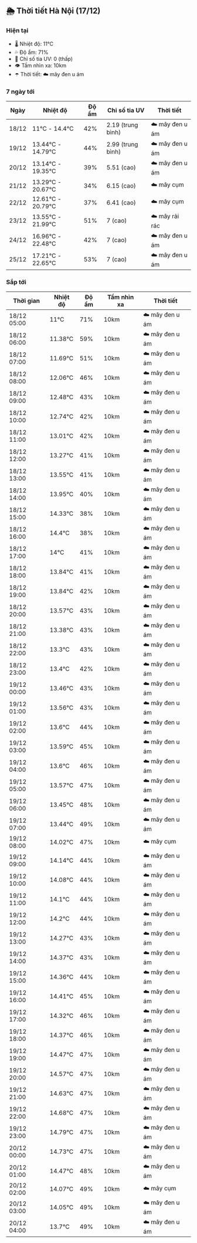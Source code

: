 ## 🌦️ Thời tiết Hà Nội (17/12)

### Hiện tại

- 🌡️ Nhiệt độ: 11℃
- 💦 Độ ẩm: 71%
- 🌟 Chỉ số tia UV: 0 (thấp)
- 👁️ Tầm nhìn xa: 10km
- ☂️ Thời tiết: ☁️ mây đen u ám

### 7 ngày tới

| Ngày | Nhiệt độ | Độ ẩm | Chỉ số tia UV | Thời tiết |
| --- | --- | --- | --- | --- |
| 18/12 | 11℃ - 14.4℃ | 42% | 2.19 (trung bình) | ☁️ mây đen u ám |
| 19/12 | 13.44℃ - 14.79℃ | 44% | 2.99 (trung bình) | ☁️ mây đen u ám |
| 20/12 | 13.14℃ - 19.35℃ | 39% | 5.51 (cao) | ☁️ mây đen u ám |
| 21/12 | 13.29℃ - 20.67℃ | 34% | 6.15 (cao) | ☁️ mây cụm |
| 22/12 | 12.61℃ - 20.79℃ | 37% | 6.41 (cao) | ☁️ mây cụm |
| 23/12 | 13.55℃ - 21.99℃ | 51% | 7 (cao) | ☁️ mây rải rác |
| 24/12 | 16.96℃ - 22.48℃ | 42% | 7 (cao) | ☁️ mây đen u ám |
| 25/12 | 17.21℃ - 22.65℃ | 53% | 7 (cao) | ☁️ mây đen u ám |

### Sắp tới

| Thời gian | Nhiệt độ | Độ ẩm | Tầm nhìn xa | Thời tiết |
| --- | --- | --- | --- | --- |
| 18/12 05:00 | 11℃ | 71% | 10km | ☁️ mây đen u ám |
| 18/12 06:00 | 11.38℃ | 59% | 10km | ☁️ mây đen u ám |
| 18/12 07:00 | 11.69℃ | 51% | 10km | ☁️ mây đen u ám |
| 18/12 08:00 | 12.06℃ | 46% | 10km | ☁️ mây đen u ám |
| 18/12 09:00 | 12.48℃ | 43% | 10km | ☁️ mây đen u ám |
| 18/12 10:00 | 12.74℃ | 42% | 10km | ☁️ mây đen u ám |
| 18/12 11:00 | 13.01℃ | 42% | 10km | ☁️ mây đen u ám |
| 18/12 12:00 | 13.27℃ | 41% | 10km | ☁️ mây đen u ám |
| 18/12 13:00 | 13.55℃ | 41% | 10km | ☁️ mây đen u ám |
| 18/12 14:00 | 13.95℃ | 40% | 10km | ☁️ mây đen u ám |
| 18/12 15:00 | 14.33℃ | 38% | 10km | ☁️ mây đen u ám |
| 18/12 16:00 | 14.4℃ | 38% | 10km | ☁️ mây đen u ám |
| 18/12 17:00 | 14℃ | 41% | 10km | ☁️ mây đen u ám |
| 18/12 18:00 | 13.84℃ | 41% | 10km | ☁️ mây đen u ám |
| 18/12 19:00 | 13.84℃ | 42% | 10km | ☁️ mây đen u ám |
| 18/12 20:00 | 13.57℃ | 43% | 10km | ☁️ mây đen u ám |
| 18/12 21:00 | 13.38℃ | 43% | 10km | ☁️ mây đen u ám |
| 18/12 22:00 | 13.3℃ | 43% | 10km | ☁️ mây đen u ám |
| 18/12 23:00 | 13.4℃ | 42% | 10km | ☁️ mây đen u ám |
| 19/12 00:00 | 13.46℃ | 43% | 10km | ☁️ mây đen u ám |
| 19/12 01:00 | 13.56℃ | 43% | 10km | ☁️ mây đen u ám |
| 19/12 02:00 | 13.6℃ | 44% | 10km | ☁️ mây đen u ám |
| 19/12 03:00 | 13.59℃ | 45% | 10km | ☁️ mây đen u ám |
| 19/12 04:00 | 13.6℃ | 46% | 10km | ☁️ mây đen u ám |
| 19/12 05:00 | 13.57℃ | 47% | 10km | ☁️ mây đen u ám |
| 19/12 06:00 | 13.45℃ | 48% | 10km | ☁️ mây đen u ám |
| 19/12 07:00 | 13.44℃ | 49% | 10km | ☁️ mây đen u ám |
| 19/12 08:00 | 14.02℃ | 47% | 10km | ☁️ mây cụm |
| 19/12 09:00 | 14.14℃ | 44% | 10km | ☁️ mây đen u ám |
| 19/12 10:00 | 14.08℃ | 44% | 10km | ☁️ mây đen u ám |
| 19/12 11:00 | 14.1℃ | 44% | 10km | ☁️ mây đen u ám |
| 19/12 12:00 | 14.2℃ | 44% | 10km | ☁️ mây đen u ám |
| 19/12 13:00 | 14.27℃ | 43% | 10km | ☁️ mây đen u ám |
| 19/12 14:00 | 14.37℃ | 43% | 10km | ☁️ mây đen u ám |
| 19/12 15:00 | 14.36℃ | 44% | 10km | ☁️ mây đen u ám |
| 19/12 16:00 | 14.41℃ | 45% | 10km | ☁️ mây đen u ám |
| 19/12 17:00 | 14.32℃ | 46% | 10km | ☁️ mây đen u ám |
| 19/12 18:00 | 14.37℃ | 46% | 10km | ☁️ mây đen u ám |
| 19/12 19:00 | 14.47℃ | 47% | 10km | ☁️ mây đen u ám |
| 19/12 20:00 | 14.57℃ | 47% | 10km | ☁️ mây đen u ám |
| 19/12 21:00 | 14.63℃ | 47% | 10km | ☁️ mây đen u ám |
| 19/12 22:00 | 14.68℃ | 47% | 10km | ☁️ mây đen u ám |
| 19/12 23:00 | 14.79℃ | 47% | 10km | ☁️ mây đen u ám |
| 20/12 00:00 | 14.73℃ | 47% | 10km | ☁️ mây đen u ám |
| 20/12 01:00 | 14.47℃ | 48% | 10km | ☁️ mây đen u ám |
| 20/12 02:00 | 14.07℃ | 49% | 10km | ☁️ mây cụm |
| 20/12 03:00 | 14.05℃ | 49% | 10km | ☁️ mây đen u ám |
| 20/12 04:00 | 13.7℃ | 49% | 10km | ☁️ mây đen u ám |
